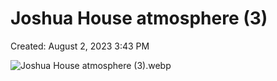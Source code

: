 # Joshua House atmosphere (3)

Created: August 2, 2023 3:43 PM

![Joshua House atmosphere (3).webp](Joshua%20House%20atmosphere%20(3)%206932b7a7607d4a42a53f884377bfc034/Joshua_House_atmosphere_(3).webp)